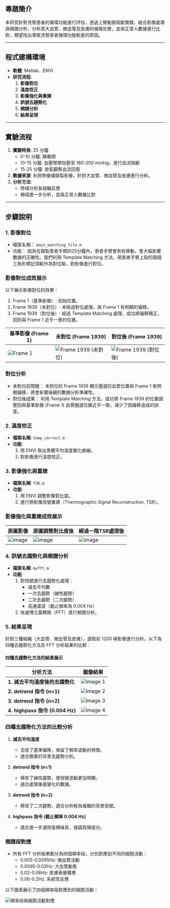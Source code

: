 ## 專題簡介
本研究針對洗腎患者的循環功能進行評估，透過上臂動脈阻斷實驗，結合影像處理與頻譜分析，分析其大血管、微血管及皮膚的循環反應，並與正常人數據進行比對，期望找出導致洗腎患者循環功能較差的原因。

---

## 程式建構環境
- **軟體**: Matlab、ENVI
- **研究流程**:  
  1. **影像對位**  
  2. **溫度校正**  
  3. **影像強化與重建**  
  4. **訊號去趨勢化**  
  5. **頻譜分析**  
  6. **結果呈現**

---

## 實驗流程
1. **實驗時長**: 25 分鐘  
   - 0-10 分鐘: 靜置期  
   - 10-15 分鐘: 血壓臂帶加壓至 180-200 mmHg，進行血流阻斷  
   - 15-25 分鐘: 放氣觀察血流回復  
2. **數據來源**: 利用熱像儀錄製影像，針對大血管、微血管及皮膚進行分析。
3. **分析方法**:  
   - 時域分析各組織反應  
   - 頻域進一步分析，並與正常人數據比對
  
---

## 步驟說明

### 1. **影像對位**
- 檔案名稱： `main_matching_file.m`  
- 功能： 因為在錄製患者手臂的25分鐘內，患者手臂會有些移動，會大幅影響數據的正確性。我們利用 Template Matching 方法，用患者手臂上貼的兩個三角形標記頂點作為對位點，對影像進行對位。

### **影像對位成效展示**  
以下展示影像對位的效果：  
1. Frame 1（基準影像）: 初始位置。  
2. Frame 1939（未對位）: 未經過對位處理，與 Frame 1 有明顯的偏移。  
3. Frame 1939（對位後）: 經過 Template Matching 處理，成功將偏移矯正，回到與 Frame 1 近乎一致的位置。  
    
| **基準影像 (Frame 1)** | **未對位 (Frame 1939)** | **對位後 (Frame 1939)** |
|-------------------------|-------------------------|--------------------------|
| ![Frame 1](https://github.com/user-attachments/assets/306617f0-238b-4253-9fae-a60941ffe08c) | ![Frame 1939 (未對位)](https://github.com/user-attachments/assets/7d15c226-37ab-4227-9289-23eda8b61f49) | ![Frame 1939 (對位後)](https://github.com/user-attachments/assets/b8278bb5-29d0-4006-94af-e564801032b6) |
    
### **對位分析**
- 未對位前問題： 未對位的 Frame 1939 顯示圈選的血管位置與 Frame 1 有明顯偏移，將會影響後續的數據分析準確性。
- 對位後成果： 利用 Template Matching 方法，成功將 Frame 1939 的位置調整回與基準影像 (Frame 1) 血管圈選位置近乎一致，減少了因偏移造成的誤差。

### 2. **溫度校正**
- **檔案名稱**: `temp_correct.m`  
- **功能**:  
  1. 用 ENVI 取出黑體平均溫度變化曲線。  
  2. 對影像進行溫度校正。  

### 3. **影像強化與重建**
- **檔案名稱**: `TSR.m`  
- **功能**:  
  1. 用 ENVI 調整影像對比度。  
  2. 進行熱影像信號重建（Thermographic Signal Reconstruction, TSR）。

### **影像強化與重建成效展示**  
| **原圖影像** | **原圖調整對比度後** | **經過一階TSR處理後** |
|-------------------------|-------------------------|--------------------------|
| ![image](https://github.com/user-attachments/assets/6677d278-6624-416e-b4ec-fb49188eddc7)| ![image](https://github.com/user-attachments/assets/d0346a11-4077-4acf-b24b-2068f3e221c3)| ![image](https://github.com/user-attachments/assets/ee35c119-f2dc-4000-a9b8-645575dd4865) |

### 4. **訊號去趨勢化與頻譜分析**
- **檔案名稱**: `myfft.m`  
- **功能**:  
  1. 對信號進行去趨勢化處理：  
     - 減去平均數  
     - 一次去趨勢（線性趨勢）  
     - 二次去趨勢（二次趨勢）  
     - 高通濾波（截止頻率為 0.004 Hz）  
  2. 快速傅立葉轉換（FFT）進行頻譜分析。  

### 5. **結果呈現**

針對三種組織（大血管、微血管及皮膚），選取前 1200 幀影像進行分析，以下為四種去趨勢化方法及 FFT 分析結果的比較：

#### **四種去趨勢化方法的結果展示**
| **分析方法**                      | **圖像結果**                                                                                 |
|------------------------------------|---------------------------------------------------------------------------------------------|
| **1. 減去平均溫度後的去趨勢化**   | ![Image 1](https://user-images.githubusercontent.com/76909063/192106756-f8337efd-538d-489c-a67e-e1b6ad2e9fb1.png) |
| **2. detrend 指令 (n=1)**          | ![Image 2](https://user-images.githubusercontent.com/76909063/192106794-ce96b4e3-ff91-4869-bba9-c08f2963b5c5.png) |
| **3. detrend 指令 (n=2)**          | ![Image 3](https://user-images.githubusercontent.com/76909063/192106811-6e09edef-c8c5-4e59-b0c2-687e50b7c026.png) |
| **4. highpass 指令 (0.004 Hz)**    | ![Image 4](https://user-images.githubusercontent.com/76909063/192106818-d14ccd5f-c67b-4ab1-a71b-467a93bc7c4c.png) |

### **四種去趨勢化方法的比較分析**
1. **減去平均溫度**  
   - 去除了基準偏移，保留了頻率波動的特徵。
   - 適合簡單的背景去趨勢分析。

2. **detrend 指令 (n=1)**  
   - 移除了線性趨勢，使信號波動更加明顯。
   - 適合處理漸進變化的數據。

3. **detrend 指令 (n=2)**  
   - 移除了二次趨勢，適合分析較為複雜的背景信號。

4. **highpass 指令 (截止頻率 0.004 Hz)**  
   - 適合進一步濾除低頻噪音，強調高頻成分。

### **頻譜段對應**
- 所有 FFT 分析結果劃分為四個頻率段，分別對應到不同的細胞活動：
   - 0.005-0.0095Hz: 微血管活動 
   - 0.0095-0.02Hz: 大血管動態
   - 0.02-0.06Hz: 皮膚表層響應 
   - 0.06-0.2Hz: 系統性反應
     
以下圖表展示了四個頻率段對應到的細胞活動：

![頻率段與細胞活動對應](https://user-images.githubusercontent.com/76909063/192107159-fd7409e2-4bf6-470c-a62d-85fb800d39ab.png)
